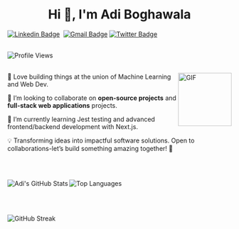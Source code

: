 <h1 align="center">Hi 👋, I'm Adi Boghawala</h1>

[![Linkedin Badge](https://img.shields.io/badge/linkedin%20-%230077B5.svg?&style=for-the-badge&logo=linkedin&logoColor=white)][linkedin]&nbsp;
[![Gmail Badge](https://img.shields.io/badge/-gmail-EA4335?style=for-the-badge&logo=Gmail&logoColor=white)][mail]
[![Twitter Badge](https://img.shields.io/badge/X-%231DA1F2.svg?&style=for-the-badge&logo=X&logoColor=white)][twitter]
<br><br>

![Profile Views](https://komarev.com/ghpvc/?username=Adi-204)
<br><br>

<img align="right" height="120px" alt="GIF" src="https://media.giphy.com/media/zVb0n3YCIAFLTxOsd5/giphy.gif" />

🤖 Love building things at the union of Machine Learning and Web Dev.

👯 I’m looking to collaborate on **open-source projects** and **full-stack web applications** projects.

🌱 I’m currently learning Jest testing and advanced frontend/backend development with Next.js.

💡 Transforming ideas into impactful software solutions. Open to collaborations-let’s build something amazing together! 🚀

<br><br>

<p><img align="left" src="https://github-readme-stats.vercel.app/api?username=Adi-204&show_icons=true" alt="Adi's GitHub Stats" /></p>

<p><img align="centre" src="https://github-readme-stats.vercel.app/api/top-langs/?username=Adi-204&layout=compact" alt="Top Languages" /></p>

<br><br>

<p><img align="centre" src="https://streak-stats.demolab.com/?user=Adi-204" alt="GitHub Streak" /></p>

[linkedin]: https://www.linkedin.com/in/adi-boghawala/
[mail]: mailto:boghawalaadi@gmail.com
[twitter]: https://x.com/AdiBoghawala

